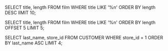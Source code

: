 SELECT title, length FROM film
WHERE title LIKE '%n' 
ORDER BY length DESC
lIMIT 10;

SELECT title, length FROM film
WHERE title LIKE '%n'
ORDER BY length
OFFSET 5
LIMIT 5;

SELECT last_name, store_id FROM CUSTOMER
WHERE store_id = 1
ORDER BY last_name ASC
LIMIT 4;
